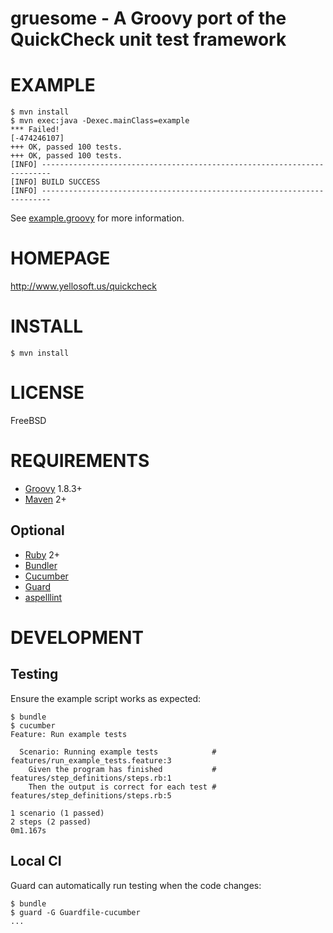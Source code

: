 # gruesome - A Groovy port of the QuickCheck unit test framework

# EXAMPLE

```
$ mvn install
$ mvn exec:java -Dexec.mainClass=example
*** Failed!
[-474246107]
+++ OK, passed 100 tests.
+++ OK, passed 100 tests.
[INFO] ------------------------------------------------------------------------
[INFO] BUILD SUCCESS
[INFO] ------------------------------------------------------------------------
```

See [example.groovy](https://github.com/mcandre/gruesome/blob/master/src/main/groovy/example.groovy) for more information.

# HOMEPAGE

http://www.yellosoft.us/quickcheck

# INSTALL

```
$ mvn install
```

# LICENSE

FreeBSD

# REQUIREMENTS

* [Groovy](http://groovy.codehaus.org/) 1.8.3+
* [Maven](http://maven.apache.org/) 2+

## Optional

* [Ruby](https://www.ruby-lang.org/) 2+
* [Bundler](http://bundler.io/)
* [Cucumber](http://cukes.info/)
* [Guard](http://guardgem.org/)
* [aspelllint](https://github.com/mcandre/aspelllint)

# DEVELOPMENT

## Testing

Ensure the example script works as expected:

```
$ bundle
$ cucumber
Feature: Run example tests

  Scenario: Running example tests            # features/run_example_tests.feature:3
    Given the program has finished           # features/step_definitions/steps.rb:1
    Then the output is correct for each test # features/step_definitions/steps.rb:5

1 scenario (1 passed)
2 steps (2 passed)
0m1.167s
```

## Local CI

Guard can automatically run testing when the code changes:

```
$ bundle
$ guard -G Guardfile-cucumber
...
```

